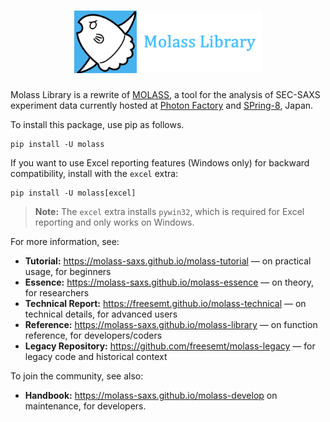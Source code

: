 <h1 align="center"><a href="https://molass-saxs.github.io/molass-library"><img src="docs/_static/molass-title.png" width="300"></a></h1>

Molass Library is a rewrite of [MOLASS](https://pfwww.kek.jp/saxs/MOLASSE.html), a tool for the analysis of SEC-SAXS experiment data currently hosted at [Photon Factory](https://www2.kek.jp/imss/pf/eng/) and [SPring-8](http://www.spring8.or.jp/en/), Japan.

To install this package, use pip as follows.

```
pip install -U molass
```

If you want to use Excel reporting features (Windows only) for backward compatibility, install with the `excel` extra:

```
pip install -U molass[excel]
```

> **Note:** The `excel` extra installs `pywin32`, which is required for Excel reporting and only works on Windows.

For more information, see:

- **Tutorial:** https://molass-saxs.github.io/molass-tutorial — on practical usage, for beginners
- **Essence:** https://molass-saxs.github.io/molass-essence — on theory, for researchers
- **Technical Report:** https://freesemt.github.io/molass-technical — on technical details, for advanced users
- **Reference:** https://molass-saxs.github.io/molass-library — on function reference, for developers/coders
- **Legacy Repository:** https://github.com/freesemt/molass-legacy — for legacy code and historical context

To join the community, see also:

- **Handbook:** https://molass-saxs.github.io/molass-develop on maintenance, for developers.

<br>